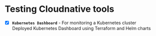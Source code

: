 # Testing Cloudnative tools

- [x] **`Kubernetes Dashboard`** - For monitoring a Kubernetes cluster \
	Deployed Kubernetes Dashboard using Terraform and Helm charts